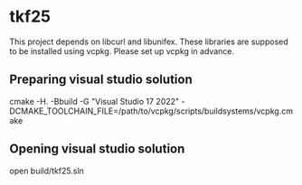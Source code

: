 # tkf25

This project depends on libcurl and libunifex. These libraries are supposed to be installed using vcpkg. Please set up vcpkg in advance.

## Preparing visual studio solution
cmake -H. -Bbuild -G "Visual Studio 17 2022"  -DCMAKE_TOOLCHAIN_FILE=/path/to/vcpkg/scripts/buildsystems/vcpkg.cmake

## Opening visual studio solution
open build/tkf25.sln
